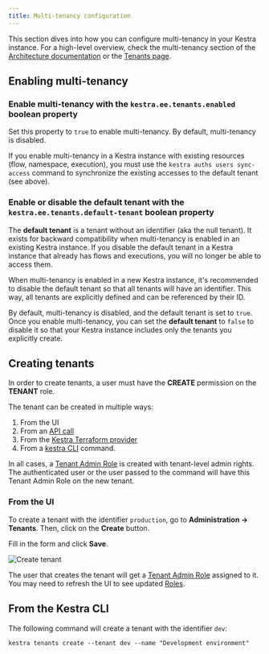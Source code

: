 ```yaml
---
title: Multi-tenancy configuration
---
```


This section dives into how you can configure multi-tenancy in your Kestra instance. For a high-level overview, check the multi-tenancy section of the [Architecture documentation](../../../03.concepts/multi-tenancy.md) or the [Tenants page](../../../08.kestra-editions/03.tenants.md).

## Enabling multi-tenancy

### Enable multi-tenancy with the `kestra.ee.tenants.enabled` boolean property

Set this property to `true` to enable multi-tenancy. By default, multi-tenancy is disabled.

If you enable multi-tenancy in a Kestra instance with existing resources (flow, namespace, execution), you must use the `kestra auths users sync-access` command to synchronize the existing accesses to the default tenant (see above).

### Enable or disable the default tenant with the `kestra.ee.tenants.default-tenant` boolean property

The **default tenant** is a tenant without an identifier (aka the null tenant). It exists for backward compatibility when multi-tenancy is enabled in an existing Kestra instance. If you disable the default tenant in a Kestra instance that already has flows and executions, you will no longer be able to access them.

When multi-tenancy is enabled in a new Kestra instance, it's recommended to disable the default tenant so that all tenants will have an identifier. This way, all tenants are explicitly defined and can be referenced by their ID.

By default, multi-tenancy is disabled, and the default tenant is set to `true`. Once you enable multi-tenancy, you can set the **default tenant** to `false` to disable it so that your Kestra instance includes only the tenants you explicitly create.

## Creating tenants

In order to create tenants, a user must have the **CREATE** permission on the **TENANT** role.

The tenant can be created in multiple ways:
1. From the UI
2. From an [API call](../../../12.api-guide/api-ee-guide.md#post-/api/v1/tenants)
3. From the [Kestra Terraform provider](https://kestra.io/docs/terraform/resources/tenant)
4. From a [kestra CLI](https://kestra.io/docs/administrator-guide/servers) command.

In all cases, a [Tenant Admin Role](../../../08.kestra-editions/rbac/02.admins.md) is created with tenant-level admin rights. The authenticated user or the user passed to the command will have this Tenant Admin Role on the new tenant.

### From the UI

To create a tenant with the identifier `production`, go to **Administration -> Tenants**. Then, click on the **Create** button.

Fill in the form and click **Save**.

![Create tenant](/docs/administrator-guide/configuration/enterprise-edition/tenant-create.png "Create tenant")

The user that creates the tenant will get a [Tenant Admin Role](../../../08.kestra-editions/rbac/02.admins.md) assigned to it. You may need to refresh the UI to see updated [Roles](../../../08.kestra-editions/rbac/01.roles.md).

## From the Kestra CLI

The following command will create a tenant with the identifier `dev`:

```shell
kestra tenants create --tenant dev --name "Development environment"
```
